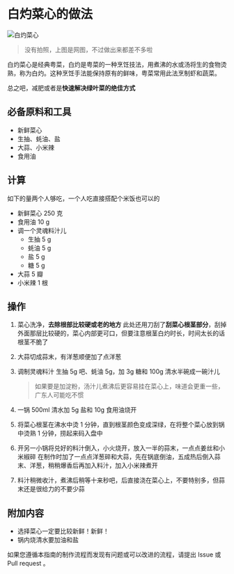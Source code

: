 # 白灼菜心的做法

<!-- 标题必须是 `菜名` + `的做法`。和文件名一致。 -->

![白灼菜心](./白灼菜心.jpg)

> 没有拍照，上图是网图，不过做出来都差不多啦

白灼菜心是经典粤菜，白灼是粤菜的一种烹饪技法，用煮沸的水或汤将生的食物烫熟，称为白灼。这种烹饪手法能保持原有的鲜味，粤菜常用此法烹制虾和蔬菜。

总之吧，减肥或者是**快速解决绿叶菜的绝佳方式**

## 必备原料和工具

- 新鲜菜心
- 生抽、蚝油、盐
- 大蒜、小米辣
- 食用油

## 计算

如下的量两个人够吃，一个人吃直接搭配个米饭也可以的

- 新鲜菜心 250 克
- 食用油 10 g
- 调一个灵魂料汁儿
  - 生抽 5 g
  - 蚝油 5 g
  - 盐 5 g
  - 糖 5 g
- 大蒜 5 瓣
- 小米辣 1 根

## 操作

1. 菜心洗净，**去除根部比较硬或老的地方**
   此处还用刀刮了**刮菜心根茎部分**，刮掉外面那层比较硬的，菜心内部更可口，但要注意根茎白灼时长，时间太长的话根茎不脆了

2. 大蒜切成蒜末，有洋葱顺便加了点洋葱

3. 调制灵魂料汁
   生抽 5g 吧、蚝油 5g，加 3g 糖和 100g 清水半碗成一碗汁儿
   >如果要是加淀粉，汤汁儿煮沸后更容易挂在菜心上，味道会更重一些，广东人可能吃不惯

4. 一锅 500ml 清水加 5g 盐和 10g 食用油烧开

5. 将菜心根茎在沸水中烫 1 分钟，直到根茎颜色变成深绿，在将整个菜心放到锅中烫熟 1 分钟，捞起来码入盘中

6. 开另一小锅将兑好的料汁倒入，小火烧开，放入一半的蒜末，一点点姜丝和小米椒碎
   在制作时加了一点点洋葱碎和大蒜，先在锅底倒油，五成热后倒入蒜末、洋葱，稍稍爆香后再加入料汁，加入小米辣煮开

7. 料汁稍微收汁，煮沸后稍等十来秒吧，后直接浇在菜心上，不要特别多，但蒜末还是很给力的不要少蒜

## 附加内容

- 选择菜心一定要比较新鲜！新鲜！
- 锅内烧清水要加油和盐

如果您遵循本指南的制作流程而发现有问题或可以改进的流程，请提出 Issue 或 Pull request 。
